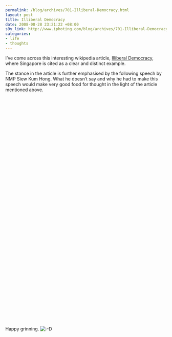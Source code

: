 ```yaml
--- 
permalink: /blog/archives/701-Illiberal-Democracy.html
layout: post
title: Illiberal Democracy
date: 2008-08-28 23:21:22 +08:00
s9y_link: http://www.iphoting.com/blog/archives/701-Illiberal-Democracy.html
categories: 
- life
- thoughts
---
```

<p class="whiteline"><p>I&#8217;ve come across this interesting wikipedia article, <a onclick="_gaq.push(['_trackPageview', '/extlink/en.wikipedia.org/wiki/Illiberal_democracy']);"  href="http://en.wikipedia.org/wiki/Illiberal_democracy">Illiberal Democracy</a>, where Singapore is cited as a clear and distinct example.</p>
</p><p class="whiteline"><p>The stance in the article is further emphasised by the following speech by NMP Siew Kum Hong. What he doesn&#8217;t say and why he had to make this speech would make very good food for thought in the light of the article mentioned above.</p>
</p><p class="break"><p><object width="425" height="344"><param name="movie" value="http://www.youtube.com/v/HnRwELWPpxM&amp;hl=en&amp;fs=1"></param><param name="allowFullScreen" value="true"></param><embed src="http://www.youtube.com/v/HnRwELWPpxM&amp;hl=en&amp;fs=1" type="application/x-shockwave-flash" allowfullscreen="true" width="425" height="344"></embed></object></p><p class="whiteline"><object width="425" height="344"><param name="movie" value="http://www.youtube.com/v/_RZdaM6qoEE&amp;hl=en&amp;fs=1"></param><param name="allowFullScreen" value="true"></param><embed src="http://www.youtube.com/v/_RZdaM6qoEE&amp;hl=en&amp;fs=1" type="application/x-shockwave-flash" allowfullscreen="true" width="425" height="344"></embed></object></p>
</p><p class="break"><p>Happy grinning. <img src="http://static-s3.iphoting.com/blog/templates/default/img/emoticons/laugh.png" alt=":-D" style="display: inline; vertical-align: bottom;" class="emoticon" /></p></p>
